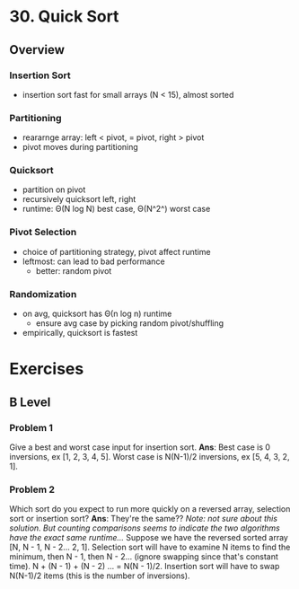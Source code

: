 # 30. Quick Sort
## Overview
### Insertion Sort
- insertion sort fast for small arrays (N < 15), almost sorted
### Partitioning
- reararnge array: left < pivot, = pivot, right > pivot
- pivot moves during partitioning
### Quicksort
- partition on pivot
- recursively quicksort left, right
- runtime: Θ(N log N) best case, Θ(N^2^) worst case
### Pivot Selection
- choice of partitioning strategy, pivot affect runtime
- leftmost: can lead to bad performance
	- better: random pivot
### Randomization
- on avg, quicksort has Θ(n log n) runtime
	- ensure avg case by picking random pivot/shuffling
- empirically, quicksort is fastest
# Exercises
## B Level
### Problem 1
Give a best and worst case input for insertion sort.
**Ans**: Best case is 0 inversions, ex [1, 2, 3, 4, 5]. Worst case is N(N-1)/2 inversions, ex [5, 4, 3, 2, 1].

### Problem 2
Which sort do you expect to run more quickly on a reversed array, selection sort or insertion sort?
**Ans**: They're the same??
*Note: not sure about this solution. But counting comparisons seems to indicate the two algorithms have the exact same runtime...*
Suppose we have the reversed sorted array [N, N - 1, N - 2... 2, 1].
Selection sort will have to examine N items to find the minimum, then N - 1, then N - 2... (ignore swapping since that's constant time). N + (N - 1) + (N - 2) ... = N(N - 1)/2.
Insertion sort will have to swap N(N-1)/2 items (this is the number of inversions). 
